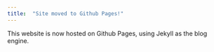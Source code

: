 ```yaml
---
title:  "Site moved to Github Pages!"
---
```

This website is now hosted on Github Pages, using Jekyll as the blog engine.

